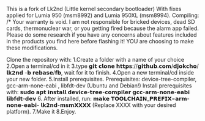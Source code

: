 This is a fork of Lk2nd (Little kernel secondary bootloader) With fixes applied for Lumia 950 (msm8992) and Lumia 950XL (msm8994).
Compiling:
/*
Your warranty is void.
I am not responsible for bricked devices, dead SD cards, thermonuclear war,
or you getting fired because the alarm app failed.
Please do some research if you have any concerns about features included
in the products you find here before flashing it!
YOU are choosing to make these modifications.




Clone the repository with:
1.Create a folder with a name of your choice
2.Open a terminal/cd in it
3.type 𝗴𝗶𝘁 𝗰𝗹𝗼𝗻𝗲 𝗵𝘁𝘁𝗽𝘀://𝗴𝗶𝘁𝗵𝘂𝗯.𝗰𝗼𝗺/𝗱𝗷𝗼𝗸𝗰𝗵𝗼/𝗹𝗸𝟮𝗻𝗱 -𝗯 𝗿𝗲𝗯𝗮𝘀𝗲/𝗳𝗯, wait for it to finish.
4.Open a new terminal/cd inside your new folder.
5.Install prerequisites.
Prerequisites: device-tree-compiler, gcc-arm-none-eabi , libfdt-dev (Ubuntu and Debian!)
Install prerequisites with: 𝘀𝘂𝗱𝗼 𝗮𝗽𝘁 𝗶𝗻𝘀𝘁𝗮𝗹𝗹 𝗱𝗲𝘃𝗶𝗰𝗲-𝘁𝗿𝗲𝗲-𝗰𝗼𝗺𝗽𝗶𝗹𝗲𝗿 𝗴𝗰𝗰-𝗮𝗿𝗺-𝗻𝗼𝗻𝗲-𝗲𝗮𝗯𝗶 𝗹𝗶𝗯𝗳𝗱𝘁-𝗱𝗲𝘃
6. After installed, run: 𝗺𝗮𝗸𝗲 𝗧𝗢𝗢𝗟𝗖𝗛𝗔𝗜𝗡_𝗣𝗥𝗘𝗙𝗜𝗫=𝗮𝗿𝗺-𝗻𝗼𝗻𝗲-𝗲𝗮𝗯𝗶- 𝗹𝗸𝟮𝗻𝗱-𝗺𝘀𝗺𝗫𝗫𝗫𝗫
(Replace XXXX with your desired platform).
7.Make it
8.Enjoy.
